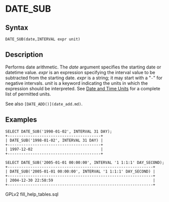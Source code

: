 
# DATE_SUB

## Syntax


```
DATE_SUB(date,INTERVAL expr unit)
```

## Description


Performs date arithmetic. The *date* argument specifies the
starting date or datetime value. *expr* is an expression specifying the
interval value to be subtracted from the starting date. *expr* is a
string; it may start with a "`-`" for negative intervals. *unit* is a
keyword indicating the units in which the expression should be interpreted. See [Date and Time Units](date-and-time-units.md) for a complete list of permitted units.


See also `[DATE_ADD()](date_add.md)`.


## Examples


```
SELECT DATE_SUB('1998-01-02', INTERVAL 31 DAY);
+-----------------------------------------+
| DATE_SUB('1998-01-02', INTERVAL 31 DAY) |
+-----------------------------------------+
| 1997-12-02                              |
+-----------------------------------------+
```

```
SELECT DATE_SUB('2005-01-01 00:00:00', INTERVAL '1 1:1:1' DAY_SECOND);
+----------------------------------------------------------------+
| DATE_SUB('2005-01-01 00:00:00', INTERVAL '1 1:1:1' DAY_SECOND) |
+----------------------------------------------------------------+
| 2004-12-30 22:58:59                                            |
+----------------------------------------------------------------+
```


GPLv2 fill_help_tables.sql

